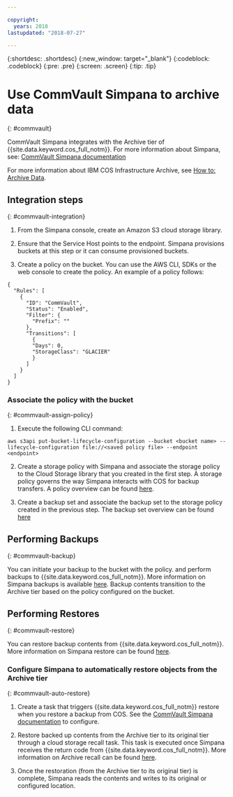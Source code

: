 ```yaml
---

copyright:
  years: 2018
lastupdated: "2018-07-27"

---
```

{:shortdesc: .shortdesc}
{:new_window: target="_blank"}
{:codeblock: .codeblock}
{:pre: .pre}
{:screen: .screen}
{:tip: .tip}


# Use CommVault Simpana to archive data
{: #commvault}

CommVault Simpana integrates with the Archive tier of {{site.data.keyword.cos_full_notm}}. For more information about Simpana, see: [CommVault Simpana documentation](https://documentation.commvault.com/commvault/)

For more information about IBM COS Infrastructure Archive, see [How to: Archive Data](/docs/services/cloud-object-storage/basics/archiving.html#archive-data).

## Integration steps
{: #commvault-integration}

1.	From the Simpana console, create an Amazon S3 cloud storage library. 

2. Ensure that the Service Host points to the endpoint. Simpana provisions buckets at this step or it can consume provisioned buckets. 

3.	Create a policy on the bucket. You can use the AWS CLI, SDKs or the web console to create the policy. An example of a policy follows:

```shell
{
  "Rules": [
    {
      "ID": "CommVault",
      "Status": "Enabled",
      "Filter": {
        "Prefix": ""
      },
      "Transitions": [
        {
        "Days": 0,
        "StorageClass": "GLACIER"
        }
      ]
    }
  ]
}
```

### Associate the policy with the bucket
{: #commvault-assign-policy}

1.  Execute the following CLI command:

```shell
aws s3api put-bucket-lifecycle-configuration --bucket <bucket name> --lifecycle-configuration file://<saved policy file> --endpoint <endpoint>
```

2.	Create a storage policy with Simpana and associate the storage policy to the Cloud Storage library that you created in the first step. A storage policy governs the way Simpana interacts with COS for backup transfers. A policy overview can be found [here](https://documentation.commvault.com/commvault/v11/article?p=13804.htm).

3.	Create a backup set and associate the backup set to the storage policy created in the previous step. The backup set overview can be found [here](https://documentation.commvault.com/commvault/v11/article?p=11666.htm)

## Performing Backups
{: #commvault-backup}

You can initiate your backup to the bucket with the policy. and perform backups to {{site.data.keyword.cos_full_notm}}. More information on Simpana backups is available [here](https://documentation.commvault.com/commvault/v11/article?p=11677.htm). Backup contents transition to the Archive tier based on the policy configured on the bucket.

## Performing Restores
{: #commvault-restore}

You can restore backup contents from {{site.data.keyword.cos_full_notm}}. More information on Simpana restore can be found [here](https://documentation.commvault.com/commvault/v11/article?p=12867.htm).

### Configure Simpana to automatically restore objects from the Archive tier
{: #commvault-auto-restore}

1. Create a task that triggers {{site.data.keyword.cos_full_notm}} restore when you restore a backup from COS. See the [CommVault Simpana documentation](http://documentation.commvault.com/commvault/v11/article?p=features/cloud_storage/t_restoring_data_amazon_and_oracle.htm) to configure.

2. Restore backed up contents from the Archive tier to its original tier through a cloud storage recall task. This task is executed once Simpana receives the return code from {{site.data.keyword.cos_full_notm}}. More information on Archive recall can be found [here](http://documentation.commvault.com/commvault/v11/article?p=9218.htm).

3. Once the restoration (from the Archive tier to its original tier) is complete, Simpana reads the contents and writes to its original or configured location.
